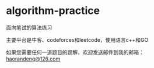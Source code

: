 # algorithm-practice

面向笔试的算法练习

主要平台是牛客、codeforces和leetcode，使用语言c++和GO

如果您需要任何一道题目的题解，欢迎发送邮件到我的邮箱：haorandeng@126.com
